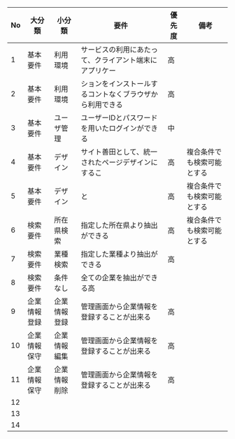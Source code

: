 |  No  |  大分類  |  小分類  |要件|優先度|備考|
| ---- | ---- |----|----|----|----|
|  1  |  基本要件  |利用環境|サービスの利用にあたって、クライアント端末にアプリケー|高||
|  2  |  基本要件  |利用環境|ションをインストールするコントなくブラウザから利用できる|高||
|  3  |  基本要件  |ユーザ管理|ユーザーIDとパスワードを用いたログインができる|中||
|  4  |  基本要件  |デザイン|サイト善田として、統一されたページデザインにするこ|高|複合条件でも検索可能とする|
|  5  |  基本要件  |デザイン|と|高|複合条件でも検索可能とする|
|  6  |  検索要件  |所在県検索|指定した所在県より抽出ができる|高|複合条件でも検索可能とする|
|  7  |  検索要件  |業種検索|指定した業種より抽出ができる|高||
|  8  |  検索要件  |条件なし|全ての企業を抽出ができる高|||
|  9  |  企業情報登録  |企業情報登録|管理画面から企業情報を登録することが出来る|高||
|  10  |  企業情報保守  |企業情報編集|管理画面から企業情報を登録することが出来る|高||
|  11  |  企業情報保守  |企業情報削除|管理画面から企業情報を登録することが出来る|高||
|  12  |    |||||
|  13  |    |||||
|  14  |    |||||
